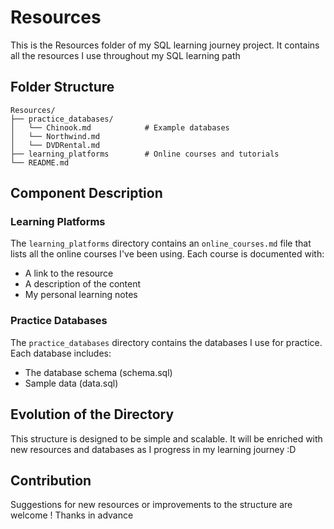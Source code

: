 # Resources

This is the Resources folder of my SQL learning journey project. It contains all the resources I use throughout my SQL learning path

## Folder Structure

```
Resources/
├── practice_databases/ 
│   └── Chinook.md            # Example databases
│   └── Northwind.md 
│   └── DVDRental.md          
├── learning_platforms        # Online courses and tutorials
└── README.md      
```

## Component Description

### Learning Platforms

The `learning_platforms` directory contains an `online_courses.md` file that lists all the online courses I've been using. Each course is documented with:

- A link to the resource
- A description of the content
- My personal learning notes

### Practice Databases

The `practice_databases` directory contains the databases I use for practice. Each database includes:

- The database schema (schema.sql)
- Sample data (data.sql)


## Evolution of the Directory

This structure is designed to be simple and scalable. It will be enriched with new resources and databases as I progress in my learning journey :D


## Contribution

Suggestions for new resources or improvements to the structure are welcome ! Thanks in advance
